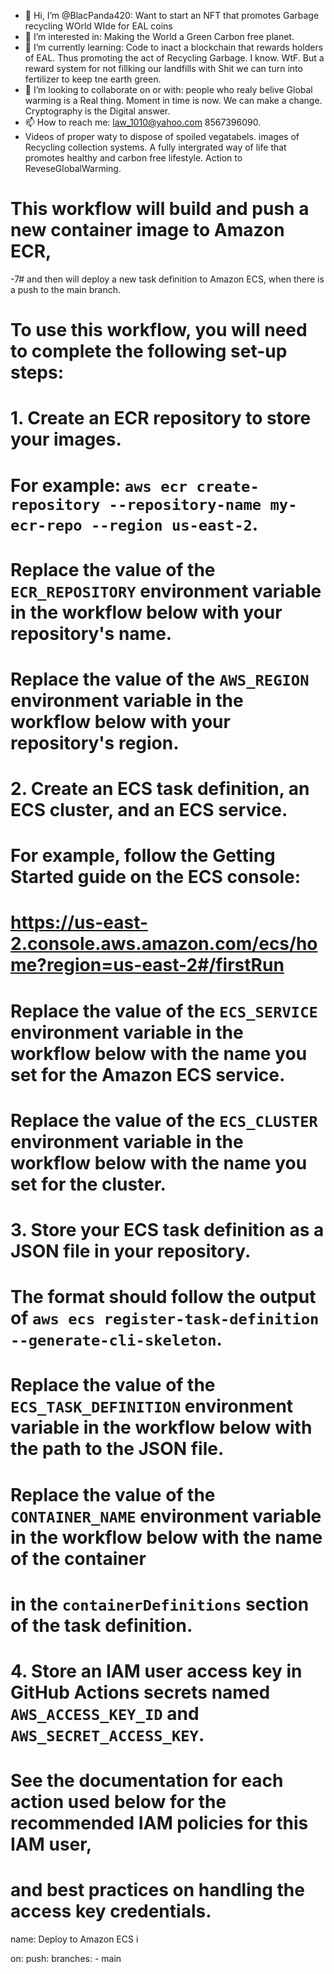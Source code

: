 - 👋 Hi, I’m @BlacPanda420: Want to start an NFT that promotes Garbage recycling WOrld WIde for EAL coins
- 👀 I’m interested in: Making the World a Green Carbon free planet.
- 🌱 I’m currently learning: Code to inact a blockchain that rewards holders of EAL. Thus promoting the act of Recycling Garbage. I know. WtF. But a reward system for not fillking our landfills with Shit we can turn into fertilizer to keep tne earth green.
- 💞️ I’m looking to collaborate on or with: people who realy belive Global warming is a Real thing. Moment in time is now. We can make a change. Cryptography is the Digital answer.
- 📫 How to reach me: law_1010@yahoo.com 8567396090.
- Videos of proper waty to dispose of spoiled vegatabels. images of Recycling collection systems. A fully intergrated way of life that promotes healthy and carbon free lifestyle. Action to ReveseGlobalWarming.

<!---
BlacPanda420/BlacPanda420 is a ✨ special ✨ repository because its `README.md` (this file) appears on your GitHub profile.
You can click the Preview link to take a look at your changes.
--->
# This workflow will build and push a new container image to Amazon ECR,
-7# and then will deploy a new task definition to Amazon ECS, when there is a push to the main branch.
#
# To use this workflow, you will need to complete the following set-up steps:
#
# 1. Create an ECR repository to store your images.
#    For example: `aws ecr create-repository --repository-name my-ecr-repo --region us-east-2`.
#    Replace the value of the `ECR_REPOSITORY` environment variable in the workflow below with your repository's name.
#    Replace the value of the `AWS_REGION` environment variable in the workflow below with your repository's region.
#
# 2. Create an ECS task definition, an ECS cluster, and an ECS service.
#    For example, follow the Getting Started guide on the ECS console:
#      https://us-east-2.console.aws.amazon.com/ecs/home?region=us-east-2#/firstRun
#    Replace the value of the `ECS_SERVICE` environment variable in the workflow below with the name you set for the Amazon ECS service.
#    Replace the value of the `ECS_CLUSTER` environment variable in the workflow below with the name you set for the cluster.
#
# 3. Store your ECS task definition as a JSON file in your repository.
#    The format should follow the output of `aws ecs register-task-definition --generate-cli-skeleton`.
#    Replace the value of the `ECS_TASK_DEFINITION` environment variable in the workflow below with the path to the JSON file.
#    Replace the value of the `CONTAINER_NAME` environment variable in the workflow below with the name of the container
#    in the `containerDefinitions` section of the task definition.
#
# 4. Store an IAM user access key in GitHub Actions secrets named `AWS_ACCESS_KEY_ID` and `AWS_SECRET_ACCESS_KEY`.
#    See the documentation for each action used below for the recommended IAM policies for this IAM user,
#    and best practices on handling the access key credentials.

name: Deploy to Amazon ECS i

on:
  push:
    branches:
      - main

